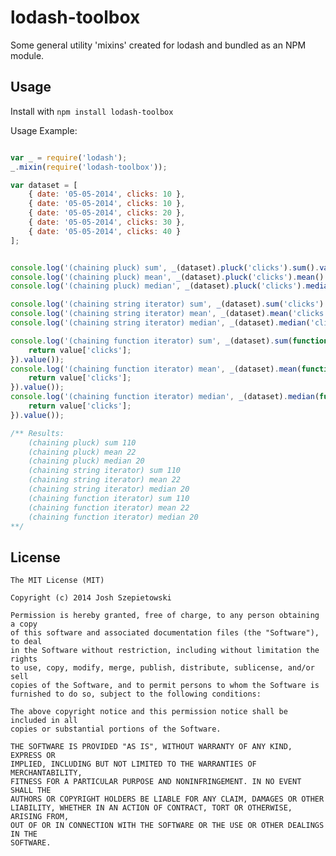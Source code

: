 lodash-toolbox
==============

Some general utility 'mixins' created for lodash and bundled as an NPM module.

## Usage ##

Install with `npm install lodash-toolbox`

Usage Example:

```javascript

var _ = require('lodash');
_.mixin(require('lodash-toolbox'));

var dataset = [
    { date: '05-05-2014', clicks: 10 },
    { date: '05-05-2014', clicks: 10 },
    { date: '05-05-2014', clicks: 20 },
    { date: '05-05-2014', clicks: 30 },
    { date: '05-05-2014', clicks: 40 }
];


console.log('(chaining pluck) sum', _(dataset).pluck('clicks').sum().value());
console.log('(chaining pluck) mean', _(dataset).pluck('clicks').mean().value());
console.log('(chaining pluck) median', _(dataset).pluck('clicks').median().value());

console.log('(chaining string iterator) sum', _(dataset).sum('clicks').value());
console.log('(chaining string iterator) mean', _(dataset).mean('clicks').value());
console.log('(chaining string iterator) median', _(dataset).median('clicks').value());

console.log('(chaining function iterator) sum', _(dataset).sum(function (value) {
    return value['clicks'];
}).value());
console.log('(chaining function iterator) mean', _(dataset).mean(function (value) {
    return value['clicks'];
}).value());
console.log('(chaining function iterator) median', _(dataset).median(function (value) {
    return value['clicks'];
}).value());

/** Results:
    (chaining pluck) sum 110
    (chaining pluck) mean 22
    (chaining pluck) median 20
    (chaining string iterator) sum 110
    (chaining string iterator) mean 22
    (chaining string iterator) median 20
    (chaining function iterator) sum 110
    (chaining function iterator) mean 22
    (chaining function iterator) median 20
**/

```

## License ##

    The MIT License (MIT)

    Copyright (c) 2014 Josh Szepietowski

    Permission is hereby granted, free of charge, to any person obtaining a copy
    of this software and associated documentation files (the "Software"), to deal
    in the Software without restriction, including without limitation the rights
    to use, copy, modify, merge, publish, distribute, sublicense, and/or sell
    copies of the Software, and to permit persons to whom the Software is
    furnished to do so, subject to the following conditions:

    The above copyright notice and this permission notice shall be included in all
    copies or substantial portions of the Software.

    THE SOFTWARE IS PROVIDED "AS IS", WITHOUT WARRANTY OF ANY KIND, EXPRESS OR
    IMPLIED, INCLUDING BUT NOT LIMITED TO THE WARRANTIES OF MERCHANTABILITY,
    FITNESS FOR A PARTICULAR PURPOSE AND NONINFRINGEMENT. IN NO EVENT SHALL THE
    AUTHORS OR COPYRIGHT HOLDERS BE LIABLE FOR ANY CLAIM, DAMAGES OR OTHER
    LIABILITY, WHETHER IN AN ACTION OF CONTRACT, TORT OR OTHERWISE, ARISING FROM,
    OUT OF OR IN CONNECTION WITH THE SOFTWARE OR THE USE OR OTHER DEALINGS IN THE
    SOFTWARE.
